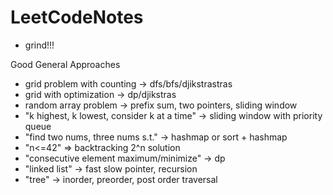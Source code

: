 # LeetCodeNotes
- grind!!!

Good General Approaches
- grid problem with counting -> dfs/bfs/djikstrastras
- grid with optimization -> dp/djikstras
- random array problem -> prefix sum, two pointers, sliding window
- "k highest, k lowest, consider k at a time" -> sliding window with priority queue
- "find two nums, three nums s.t." -> hashmap or sort + hashmap
- "n<=42" => backtracking 2^n solution
- "consecutive element maximum/minimize" -> dp
- "linked list" -> fast slow pointer, recursion
- "tree" -> inorder, preorder, post order traversal
